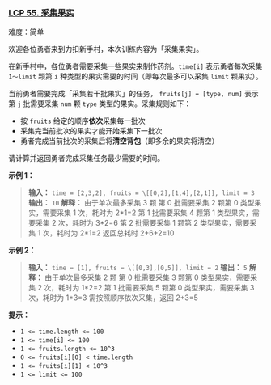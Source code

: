 ### [LCP 55. 采集果实](https://leetcode.cn/problems/PTXy4P/)

难度：简单

欢迎各位勇者来到力扣新手村，本次训练内容为「采集果实」。

在新手村中，各位勇者需要采集一些果实来制作药剂。`time[i]` 表示勇者每次采集 `1～limit` 颗第 `i` 种类型的果实需要的时间（即每次最多可以采集 `limit` 颗果实）。

当前勇者需要完成「采集若干批果实」的任务， `fruits[j] = [type, num]` 表示第 `j` 批需要采集 `num` 颗 `type` 类型的果实。采集规则如下：

- 按 `fruits` 给定的顺序**依次**采集每一批次
- 采集完当前批次的果实才能开始采集下一批次
- 勇者完成当前批次的采集后将**清空背包**（即多余的果实将清空）

请计算并返回勇者完成采集任务最少需要的时间。

**示例 1：**

> **输入：** `time = [2,3,2], fruits = \[[0,2],[1,4],[2,1]], limit = 3`
> **输出：** `10`
> **解释：** 由于单次最多采集 3 颗 第 0 批需要采集 2 颗第 0 类型果实，需要采集 1 次，耗时为 2\*1=2 第 1 批需要采集 4 颗第 1 类型果实，需要采集 2 次，耗时为 3\*2=6 第 2 批需要采集 1 颗第 2 类型果实，需要采集 1 次，耗时为 2\*1=2 返回总耗时 2+6+2=10

**示例 2：**

> **输入：** `time = [1], fruits = \[[0,3],[0,5]], limit = 2`
> **输出：** `5`
> **解释：** 由于单次最多采集 2 颗 第 0 批需要采集 3 颗第 0 类型果实，需要采集 2 次，耗时为 1\*2=2 第 1 批需要采集 5 颗第 0 类型果实，需要采集 3 次，耗时为 1\*3=3 需按照顺序依次采集，返回 2+3=5

**提示：**

- `1 <= time.length <= 100`
- `1 <= time[i] <= 100`
- `1 <= fruits.length <= 10^3`
- `0 <= fruits[i][0] < time.length`
- `1 <= fruits[i][1] < 10^3`
- `1 <= limit <= 100`
